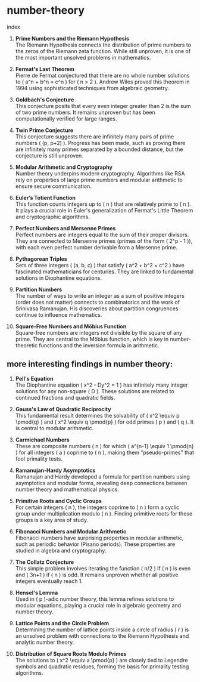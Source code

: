 # number-theory
index


 
 

1. **Prime Numbers and the Riemann Hypothesis**  
The Riemann Hypothesis connects the distribution of prime numbers to the zeros of the Riemann zeta function. While still unproven, it is one 
of the most important unsolved problems in mathematics.

2. **Fermat's Last Theorem**  
Pierre de Fermat conjectured that there are no whole number solutions to \( a^n + b^n = c^n \) for \( n > 2 \). Andrew Wiles proved this 
theorem in 1994 using sophisticated techniques from algebraic geometry.

3. **Goldbach's Conjecture**  
This conjecture posits that every even integer greater than 2 is the sum of two prime numbers. It remains unproven but has been 
computationally verified for large ranges.

4. **Twin Prime Conjecture**  
This conjecture suggests there are infinitely many pairs of prime numbers \( (p, p+2) \). Progress has been made, such as proving there are 
infinitely many primes separated by a bounded distance, but the conjecture is still unproven.

5. **Modular Arithmetic and Cryptography**  
Number theory underpins modern cryptography. Algorithms like RSA rely on properties of large prime numbers and modular arithmetic to 
ensure secure communication.

6. **Euler’s Totient Function**  
This function counts integers up to \( n \) that are relatively prime to \( n \). It plays a crucial role in Euler's generalization of Fermat's Little 
Theorem and cryptographic algorithms.

7. **Perfect Numbers and Mersenne Primes**  
Perfect numbers are integers equal to the sum of their proper divisors. They are connected to Mersenne primes (primes of the form \( 2^p - 1 
\)), with each even perfect number derivable from a Mersenne prime.

8. **Pythagorean Triples**  
Sets of three integers \( (a, b, c) \) that satisfy \( a^2 + b^2 = c^2 \) have fascinated mathematicians for centuries. They are linked to 
fundamental solutions in Diophantine equations.

9. **Partition Numbers**  
The number of ways to write an integer as a sum of positive integers (order does not matter) connects to combinatorics and the work of 
Srinivasa Ramanujan. His discoveries about partition congruences continue to influence mathematics.

10. **Square-Free Numbers and Möbius Function**  
Square-free numbers are integers not divisible by the square of any prime. They are central to the Möbius function, which is key in number-
theoretic functions and the inversion formula in arithmetic.

 ## more interesting findings in number theory:

1. **Pell's Equation**  
   The Diophantine equation \( x^2 - Dy^2 = 1 \) has infinitely many integer solutions for any non-square \( D \). These solutions are related to 
continued fractions and quadratic fields.

2. **Gauss's Law of Quadratic Reciprocity**  
   This fundamental result determines the solvability of \( x^2 \equiv p \pmod{q} \) and \( x^2 \equiv q \pmod{p} \) for odd primes \( p \) 
and \( q \). It is central to modular arithmetic.

3. **Carmichael Numbers**  
   These are composite numbers \( n \) for which \( a^{n-1} \equiv 1 \pmod{n} \) for all integers \( a \) coprime to \( n \), making them 
"pseudo-primes" that fool primality tests.

4. **Ramanujan-Hardy Asymptotics**  
   Ramanujan and Hardy developed a formula for partition numbers using asymptotics and modular forms, revealing deep connections 
between number theory and mathematical physics.

5. **Primitive Roots and Cyclic Groups**  
   For certain integers \( n \), the integers coprime to \( n \) form a cyclic group under multiplication modulo \( n \). Finding primitive roots for 
these groups is a key area of study.

6. **Fibonacci Numbers and Modular Arithmetic**  
   Fibonacci numbers have surprising properties in modular arithmetic, such as periodic behavior (Pisano periods). These properties are studied 
in algebra and cryptography.

7. **The Collatz Conjecture**  
   This simple problem involves iterating the function \( n/2 \) if \( n \) is even and \( 3n+1 \) if \( n \) is odd. It remains unproven whether all 
positive integers eventually reach 1.

8. **Hensel's Lemma**  
   Used in \( p \)-adic number theory, this lemma refines solutions to modular equations, playing a crucial role in algebraic geometry and 
number theory.

9. **Lattice Points and the Circle Problem**  
   Determining the number of lattice points inside a circle of radius \( r \) is an unsolved problem with connections to the Riemann Hypothesis 
and analytic number theory.

10. **Distribution of Square Roots Modulo Primes**  
    The solutions to \( x^2 \equiv a \pmod{p} \) are closely tied to Legendre symbols and quadratic residues, forming the basis for primality 
testing algorithms.


